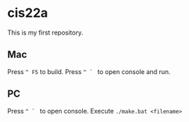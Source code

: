 # cis22a

This is my first repository.

## Mac

Press `^ F5` to build.
Press ``^ ` `` to open console and run.

## PC

Press ``^ ` `` to open console.
Execute `./make.bat <filename>`
